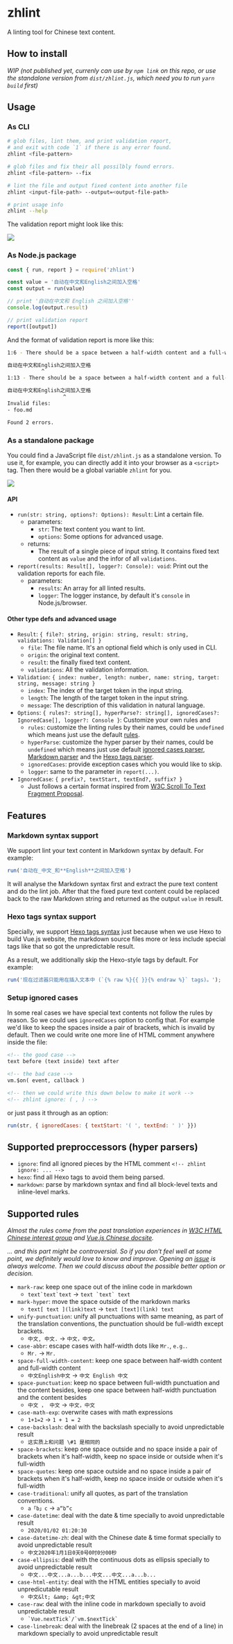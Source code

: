 # zhlint

A linting tool for Chinese text content.

## How to install

_WIP (not published yet, currenly can use by `npm link` on this repo, or use the standalone version from `dist/zhlint.js`, which need you to run `yarn build` first)_

## Usage

### As CLI

```bash
# glob files, lint them, and print validation report,
# and exit with code `1` if there is any error found. 
zhlint <file-pattern>

# glob files and fix their all possilbly found errors.
zhlint <file-pattern> --fix

# lint the file and output fixed content into another file
zhlint <input-file-path> --output=<output-file-path>

# print usage info
zhlint --help
```

The validation report might look like this:

![](./screenshot-cli.png)

### As Node.js package

```js
const { run, report } = require('zhlint')

const value = '自动在中文和English之间加入空格'
const output = run(value)

// print '自动在中文和 English 之间加入空格''
console.log(output.result)

// print validation report
report([output])
```

And the format of validation report is more like this:

```bash
1:6 - There should be a space between a half-width content and a full-width content

自动在中文和English之间加入空格
           ^
1:13 - There should be a space between a half-width content and a full-width content

自动在中文和English之间加入空格
                  ^
Invalid files:
- foo.md

Found 2 errors.
```

### As a standalone package

You could find a JavaScript file `dist/zhlint.js` as a standalone version. To use it, for example, you can directly add it into your browser as a `<script>` tag. Then there would be a global variable `zhlint` for you.

![](./screenshot-browser.png)

#### API

- `run(str: string, options?: Options): Result`: Lint a certain file.
    - parameters:
        - `str`: The text content you want to lint.
        - `options`: Some options for advanced usage.
    - returns:
        - The result of a single piece of input string. It contains fixed text content as `value` and the infor of all `validations`.
- `report(results: Result[], logger?: Console): void`: Print out the validation reports for each file.
    - parameters:
        - `results`: An array for all linted results.
        - `logger`: The logger instance, by default it's `console` in Node.js/browser.

#### Other type defs and advanced usage

- `Result`: `{ file?: string, origin: string, result: string, validations: Validation[] }`
    - `file`: The file name. It's an optional field which is only used in CLI.
    - `origin`: the original text content.
    - `result`: the finally fixed text content.
    - `validations`: All the validation information.
- `Validation`: `{ index: number, length: number, name: string, target: string, message: string }`
  - `index`: The index of the target token in the input string.
  - `length`: The length of the target token in the input string.
  <!-- - `name`: The name of the rule that the token disobeys to. -->
  <!-- - `target`: The target part of the target token, like the `content` or the `spaceAfter` that, etc. -->
  - `message`: The description of this validation in natural language.
- `Options`: `{ rules?: string[], hyperParse?: string[], ignoredCases?: IgnoredCase[], logger?: Console }`: Customize your own rules and 
    - `rules`: customize the linting rules by their names, could be `undefined` which means just use the default [rules](https://github.com/Jinjiang/zhlint/tree/master/src/rules).
    - `hyperParse`: customize the hyper parser by their names, could be `undefined` which means just use default [ignored cases parser](https://github.com/Jinjiang/zhlint/tree/master/src/parsers/ignore.js), [Markdown parser](https://github.com/Jinjiang/zhlint/tree/master/src/parsers/md.js) and the [Hexo tags parser](https://github.com/Jinjiang/zhlint/tree/master/src/parsers/hexo.js).
    - `ignoredCases`: provide exception cases which you would like to skip.
    - `logger`: same to the parameter in `report(...)`.
- `IgnoredCase`: `{ prefix?, textStart, textEnd?, suffix? }`
    - Just follows a certain format inspired from [W3C Scroll To Text Fragment Proposal](https://github.com/WICG/ScrollToTextFragment).

## Features

### Markdown syntax support

We support lint your text content in Markdown syntax by default. For example:

```js
run('自动在_中文_和**English**之间加入空格')
```

It will analyse the Markdown syntax first and extract the pure text content and do the lint job. After that the fixed pure text content could be replaced back to the raw Markdown string and returned as the output `value` in result.

### Hexo tags syntax support

Specially, we support [Hexo tags syntax](https://hexo.io/docs/tag-plugins) just because when we use Hexo to build Vue.js website, the markdown source files more or less include special tags like that so got the unpredictable result.

As a result, we additionally skip the Hexo-style tags by default. For example:

```js
run('现在过滤器只能用在插入文本中 (`{% raw %}{{ }}{% endraw %}` tags)。');
``` 

### Setup ignored cases

In some real cases we have special text contents not follow the rules by reason. So we could ues `ignoredCases` option to config that. For example we'd like to keep the spaces inside a pair of brackets, which is invalid by default. Then we could write one more line of HTML comment anywhere inside the file:

```md
<!-- the good case -->
text before (text inside) text after

<!-- the bad case -->
vm.$on( event, callback )

<!-- then we could write this down below to make it work -->
<!-- zhlint ignore: ( , ) -->
```

or just pass it through as an option:

```js
run(str, { ignoredCases: { textStart: '( ', textEnd: ' )' }})
```

## Supported preproccessors (hyper parsers)

- `ignore`: find all ignored pieces by the HTML comment `<!-- zhlint ignore: ... -->`
- `hexo`: find all Hexo tags to avoid them being parsed.
- `markdown`: parse by markdown syntax and find all block-level texts and inline-level marks.

## Supported rules

_Almost the rules come from the past translation experiences in [W3C HTML Chinese interest group](https://www.w3.org/html/ig/zh/wiki/Main_Page) and [Vue.js Chinese docsite](https://github.com/vuejs/cn.vuejs.org/wiki)._

_... and this part might be controversial. So if you don't feel well at some point, we definitely would love to know and improve. Opening an [issue](https://github.com/jinjiang/zhlint/issues) is always welcome. Then we could discuss about the possible better option or decision._

- `mark-raw`: keep one space out of the inline code in markdown
    - ``text`text`text`` -> ``text `text` text``
- `mark-hyper`: move the space outside of the markdown marks
    - `text[ text ](link)text` -> `text [text](link) text`
- `unify-punctuation`: unify all punctuations with same meaning, as part of the translation conventions, the punctuation should be full-width except brackets.
    - `中文, 中文.` -> `中文，中文。`
- `case-abbr`: escape cases with half-width dots like `Mr.`, `e.g.`.
    - `Mr.` -> `Mr.`
- `space-full-width-content`: keep one space between half-width content and full-width content
    - `中文English中文` -> `中文 English 中文`
- `space-punctuation`: keep no space between full-width punctuation and the content besides, keep one space between half-width punctuation and the content besides
    - `中文 ， 中文` -> `中文，中文`
- `case-math-exp`: overwrite cases with math expressions
    - `1+1=2` -> `1 + 1 = 2`
- `case-backslash`: deal with the backslash specially to avoid unpredictable result
    - `这实质上和问题 \#1 是相同的`
- `space-brackets`: keep one space outside and no space inside a pair of brackets when it's half-width, keep no space inside or outside when it's full-width
- `space-quotes`: keep one space outside and no space inside a pair of brackets when it's half-width, keep no space inside or outside when it's full-width
- `case-traditional`: unify all quotes, as part of the translation conventions.
    - `a「b」c` -> `a“b”c`
- `case-datetime`: deal with the date & time specially to avoid unpredictable result
    - `2020/01/02 01:20:30`
- `case-datetime-zh`: deal with the Chinese date & time format specially to avoid unpredictable result
    - `中文2020年1月1日0天0号0时0分00秒`
- `case-ellipsis`: deal with the continuous dots as ellipsis specially to avoid unpredictable result
    - `中文...中文...a...b...中文...中文...a...b...`
- `case-html-entity`: deal with the HTML entities specially to avoid unpredicutable result
    - `中文&lt; &amp; &gt;中文`
- `case-raw`: deal with the inline code in markdown specially to avoid unpredictable result
    - `` `Vue.nextTick`/`vm.$nextTick` ``
- `case-linebreak`: deal with the linebreak (2 spaces at the end of a line) in markdown specially to avoid unpredictable result
